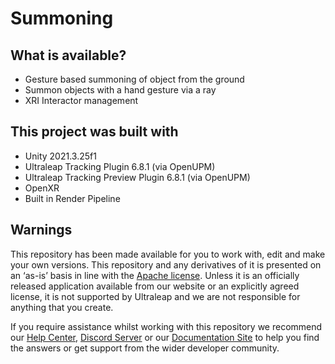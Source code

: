 <!--links-->
[apache]: http://www.apache.org/licenses/LICENSE-2.0 "Apache V2 License"
[contribute guide]: https://ultrahaptics.atlassian.net/wiki/spaces/~731335552/pages/3903455552/Unity+Hand+Interaction+Experiments+GitHub+Repo#Repo-%E2%80%98Rules%E2%80%99

<!--content-->
# Summoning


## What is available?

* Gesture based summoning of object from the ground
* Summon objects with a hand gesture via a ray
* XRI Interactor management

## This project was built with

* Unity 2021.3.25f1
* Ultraleap Tracking Plugin 6.8.1 (via OpenUPM)
* Ultraleap Tracking Preview Plugin 6.8.1 (via OpenUPM)
* OpenXR
* Built in Render Pipeline

## Warnings

This repository has been made available for you to work with, edit and make your own versions.
This repository and any derivatives of it is presented on an ‘as-is’ basis in line with the [Apache
license][apache]. Unless it is an officially released application available from our website or an explicitly
agreed license, it is not supported by Ultraleap and we are not responsible for anything that you
create.

If you require assistance whilst working with this repository we recommend our [Help Center](https://support.leapmotion.com/hc/en-us), [Discord Server](https://discord.gg/3VCndThqxS) or our [Documentation Site](https://docs.ultraleap.com/unity-api/) to help you find the answers or get support from the wider developer community.
